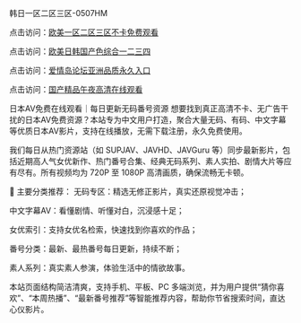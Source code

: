 韩日一区二区三区-0507HM

点击访问：<a href="https://gfd-5xg.pages.dev/">欧美一区二区三区不卡免费观看</a>

点击访问：<a href="https://cfad.pages.dev/">欧美日韩国产色综合一二三四</a>

点击访问：<a href="https://tfda.pages.dev/">爱情岛论坛亚洲品质永久入口</a>

点击访问：<a href="https://gda-c7m.pages.dev/">国产精品午夜高清在线观看</a>

日本AV免费在线观看｜每日更新无码番号资源
想要找到真正高清不卡、无广告干扰的日本AV免费资源？本站专为中文用户打造，聚合大量无码、有码、中文字幕等优质日本AV影片，支持在线播放，无需下载注册，永久免费使用。

我们每日从热门资源站（如 SUPJAV、JAVHD、JAVGuru 等）同步最新影片，包括近期高人气女优新作、热门番号合集、经典无码系列、素人实拍、剧情大片等应有尽有。所有视频均为 720P 至 1080P 高清画质，确保流畅无卡顿。

📌 主要分类推荐：
无码专区：精选无修正影片，真实还原视觉冲击；

中文字幕AV：看懂剧情、听懂对白，沉浸感十足；

女优索引：支持女优名检索，快速找到你喜欢的作品；

番号分类：最新、最热番号每日更新，持续不断；

素人系列：真实素人参演，体验生活中的情欲故事。

本站页面结构简洁清爽，支持手机、平板、PC 多端浏览，并为用户提供“猜你喜欢”、“本周热播”、“最新番号推荐”等智能推荐内容，帮助你节省搜索时间，直达心仪影片。





<span style="display:none;">[Canonical link](）</span>
